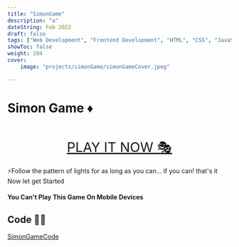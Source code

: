 ```yaml
---
title: "SimonGame"
description: "a"
dateString: Feb 2022
draft: false
tags: ["Web Development", "Frontend Development", "HTML", "CSS", "JavaScript"]
showToc: false
weight: 204
cover:
    image: "projects/simonGame/simonGameCover.jpeg"

---
```


# Simon Game ♦
<br>
<p align="center">
  <a style="font-size:30px" href="https://awwais.me/game">PLAY IT NOW 🎭</a>

</p>
⚡Follow the pattern of lights for as long as you can... if you can! that's it Now let get Started

#### You Can't Play This Game On Mobile Devices


## Code 👨‍💻
[SimonGameCode](https://github.com/awwais/game)
